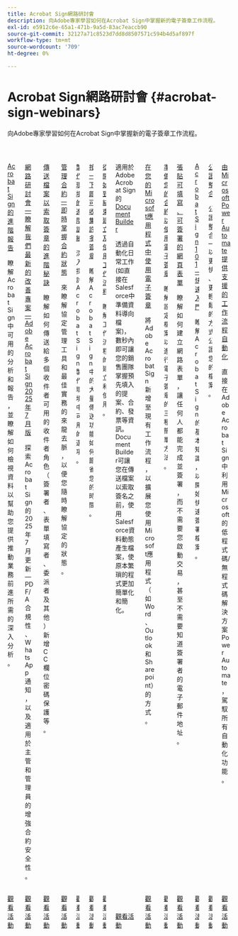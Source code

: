 ```yaml
---
title: Acrobat Sign網路研討會
description: 向Adobe專家學習如何在Acrobat Sign中掌握新的電子簽章工作流程。
exl-id: e5912c6e-65a1-471b-9a5d-83ac7eaccb90
source-git-commit: 32127a71c8523d7dd8d8507571c594b4d5af897f
workflow-type: tm+mt
source-wordcount: '709'
ht-degree: 0%

---
```


# Acrobat Sign網路研討會 {#acrobat-sign-webinars}

向Adobe專家學習如何在Acrobat Sign中掌握新的電子簽章工作流程。

<!-- CARDS

{cta  = Watch event}

* skill-builders/advanced-reporting.md
* skill-builders/acrobat-july-release.md
* skill-builders/advanced-sending-documents-signature.md
* skill-builders/agreement-status.md
* skill-builders/authoring-environment.md
* skill-builders/collect-signatures.md
* skill-builders/create-use-workflows.md
* skill-builders/document-builder.md
* skill-builders/e-signature-microsoft.md
* skill-builders/e-signature-setup.md
* skill-builders/fillable-signable-web-form.md
* skill-builders/getting-started.md
* skill-builders/notarize.md
* skill-builders/workflow-automations.md

-->
<!-- START CARDS HTML - DO NOT MODIFY BY HAND -->
<div class="columns">
    <div class="column is-half-tablet is-half-desktop is-one-third-widescreen" aria-label="Advanced Reporting for Acrobat Sign">
        <div class="card" style="height: 100%; display: flex; flex-direction: column; height: 100%;">
            <div class="card-image">
                <figure class="image x-is-16by9">
                    <a href="skill-builders/advanced-reporting.md" title="Acrobat Sign的進階報告" target="_blank" rel="referrer">
                        <img class="is-bordered-r-small" src="https://video.tv.adobe.com/v/3454416/?format=jpeg&nocache=1757082643934&captions=chi_hant" alt="Acrobat Sign的進階報告"
                             style="width: 100%; aspect-ratio: 16 / 9; object-fit: cover; overflow: hidden; display: block; margin: auto;">
                    </a>
                </figure>
            </div>
            <div class="card-content is-padded-small" style="display: flex; flex-direction: column; flex-grow: 1; justify-content: space-between;">
                <div class="top-card-content">
                    <p class="headline is-size-6 has-text-weight-bold">
                        <a href="skill-builders/advanced-reporting.md" target="_blank" rel="referrer" title="Acrobat Sign的進階報告">Acrobat Sign的進階報告</a>
                    </p>
                    <p class="is-size-6">瞭解Acrobat Sign中可用的分析和報告，並瞭解如何檢視資料以幫助您提供推動業務前進所需的深入分析。</p>
                </div>
                <a href="skill-builders/advanced-reporting.md" target="_blank" rel="referrer" class="spectrum-Button spectrum-Button--outline spectrum-Button--primary spectrum-Button--sizeM" style="align-self: flex-start; margin-top: 1rem;">
                    <span class="spectrum-Button-label has-no-wrap has-text-weight-bold">觀看活動</span>
                </a>
            </div>
        </div>
    </div>
    <div class="column is-half-tablet is-half-desktop is-one-third-widescreen" aria-label="Webinar - Learn all about our latest improvements - Adobe Acrobat Sign July Release 2025">
        <div class="card" style="height: 100%; display: flex; flex-direction: column; height: 100%;">
            <div class="card-image">
                <figure class="image x-is-16by9">
                    <a href="skill-builders/acrobat-july-release.md" title="網路研討會 — 瞭解我們最新的改善專案 — Adobe Acrobat Sign 2025年7月版" target="_blank" rel="referrer">
                        <img class="is-bordered-r-small" src="https://video.tv.adobe.com/v/3473003/?format=jpeg&nocache=1757082643901" alt="網路研討會 — 瞭解我們最新的改善專案 — Adobe Acrobat Sign 2025年7月版"
                             style="width: 100%; aspect-ratio: 16 / 9; object-fit: cover; overflow: hidden; display: block; margin: auto;">
                    </a>
                </figure>
            </div>
            <div class="card-content is-padded-small" style="display: flex; flex-direction: column; flex-grow: 1; justify-content: space-between;">
                <div class="top-card-content">
                    <p class="headline is-size-6 has-text-weight-bold">
                        <a href="skill-builders/acrobat-july-release.md" target="_blank" rel="referrer" title="網路研討會 — 瞭解我們最新的改善專案 — Adobe Acrobat Sign 2025年7月版">網路研討會 — 瞭解我們最新的改善專案 — Adobe Acrobat Sign 2025年7月版</a>
                    </p>
                    <p class="is-size-6">探索Acrobat Sign的2025年7月更新 — PDF/A合規性、WhatsApp通知，以及適用於主管和管理員的增強合約安全性。</p>
                </div>
                <a href="skill-builders/acrobat-july-release.md" target="_blank" rel="referrer" class="spectrum-Button spectrum-Button--outline spectrum-Button--primary spectrum-Button--sizeM" style="align-self: flex-start; margin-top: 1rem;">
                    <span class="spectrum-Button-label has-no-wrap has-text-weight-bold">觀看活動</span>
                </a>
            </div>
        </div>
    </div>
    <div class="column is-half-tablet is-half-desktop is-one-third-widescreen" aria-label="Advanced Tips for Sending Documents for Signature">
        <div class="card" style="height: 100%; display: flex; flex-direction: column; height: 100%;">
            <div class="card-image">
                <figure class="image x-is-16by9">
                    <a href="skill-builders/advanced-sending-documents-signature.md" title="傳送檔案以索取簽名的進階秘訣" target="_blank" rel="referrer">
                        <img class="is-bordered-r-small" src="https://video.tv.adobe.com/v/3454891/?format=jpeg&nocache=1757082643929&captions=chi_hant" alt="傳送檔案以索取簽名的進階秘訣"
                             style="width: 100%; aspect-ratio: 16 / 9; object-fit: cover; overflow: hidden; display: block; margin: auto;">
                    </a>
                </figure>
            </div>
            <div class="card-content is-padded-small" style="display: flex; flex-direction: column; flex-grow: 1; justify-content: space-between;">
                <div class="top-card-content">
                    <p class="headline is-size-6 has-text-weight-bold">
                        <a href="skill-builders/advanced-sending-documents-signature.md" target="_blank" rel="referrer" title="傳送檔案以索取簽名的進階秘訣">傳送檔案以索取簽章的進階秘訣</a>
                    </p>
                    <p class="is-size-6">瞭解如何傳送給多個收件者可用的收件者角色（簽署者、表單填寫者、委派者及其他）新增CC欄位密碼保護等。</p>
                </div>
                <a href="skill-builders/advanced-sending-documents-signature.md" target="_blank" rel="referrer" class="spectrum-Button spectrum-Button--outline spectrum-Button--primary spectrum-Button--sizeM" style="align-self: flex-start; margin-top: 1rem;">
                    <span class="spectrum-Button-label has-no-wrap has-text-weight-bold">觀看活動</span>
                </a>
            </div>
        </div>
    </div>
    <div class="column is-half-tablet is-half-desktop is-one-third-widescreen" aria-label="Manage Agreements - Get Real-Time Visibility into Agreement Status">
        <div class="card" style="height: 100%; display: flex; flex-direction: column; height: 100%;">
            <div class="card-image">
                <figure class="image x-is-16by9">
                    <a href="skill-builders/agreement-status.md" title="管理合約 — 即時掌握合約狀態" target="_blank" rel="referrer">
                        <img class="is-bordered-r-small" src="https://video.tv.adobe.com/v/3455012/?format=jpeg&nocache=1757082643906&captions=chi_hant" alt="管理合約 — 即時掌握合約狀態"
                             style="width: 100%; aspect-ratio: 16 / 9; object-fit: cover; overflow: hidden; display: block; margin: auto;">
                    </a>
                </figure>
            </div>
            <div class="card-content is-padded-small" style="display: flex; flex-direction: column; flex-grow: 1; justify-content: space-between;">
                <div class="top-card-content">
                    <p class="headline is-size-6 has-text-weight-bold">
                        <a href="skill-builders/agreement-status.md" target="_blank" rel="referrer" title="管理合約 — 即時掌握合約狀態">管理合約 — 即時掌握合約狀態</a>
                    </p>
                    <p class="is-size-6">來瞭解協定管理工具和最佳實務的來龍去脈，以便您隨時瞭解協定的狀態。</p>
                </div>
                <a href="skill-builders/agreement-status.md" target="_blank" rel="referrer" class="spectrum-Button spectrum-Button--outline spectrum-Button--primary spectrum-Button--sizeM" style="align-self: flex-start; margin-top: 1rem;">
                    <span class="spectrum-Button-label has-no-wrap has-text-weight-bold">觀看活動</span>
                </a>
            </div>
        </div>
    </div>
    <div class="column is-half-tablet is-half-desktop is-one-third-widescreen" aria-label="Advanced Training on Authoring Environment">
        <div class="card" style="height: 100%; display: flex; flex-direction: column; height: 100%;">
            <div class="card-image">
                <figure class="image x-is-16by9">
                    <a href="skill-builders/authoring-environment.md" title="製作環境的進階訓練" target="_blank" rel="referrer">
                        <img class="is-bordered-r-small" src="https://video.tv.adobe.com/v/3455918/?format=jpeg&nocache=1757082643912&captions=chi_hant" alt="製作環境的進階訓練"
                             style="width: 100%; aspect-ratio: 16 / 9; object-fit: cover; overflow: hidden; display: block; margin: auto;">
                    </a>
                </figure>
            </div>
            <div class="card-content is-padded-small" style="display: flex; flex-direction: column; flex-grow: 1; justify-content: space-between;">
                <div class="top-card-content">
                    <p class="headline is-size-6 has-text-weight-bold">
                        <a href="skill-builders/authoring-environment.md" target="_blank" rel="referrer" title="製作環境的進階訓練">製作環境的進階訓練</a>
                    </p>
                    <p class="is-size-6">深入探討Acrobat Sign製作環境中可用的選項。</p>
                </div>
                <a href="skill-builders/authoring-environment.md" target="_blank" rel="referrer" class="spectrum-Button spectrum-Button--outline spectrum-Button--primary spectrum-Button--sizeM" style="align-self: flex-start; margin-top: 1rem;">
                    <span class="spectrum-Button-label has-no-wrap has-text-weight-bold">觀看活動</span>
                </a>
            </div>
        </div>
    </div>
    <div class="column is-half-tablet is-half-desktop is-one-third-widescreen" aria-label="Collect Many Signatures with One Click">
        <div class="card" style="height: 100%; display: flex; flex-direction: column; height: 100%;">
            <div class="card-image">
                <figure class="image x-is-16by9">
                    <a href="skill-builders/collect-signatures.md" title="按一下即可收集許多簽名" target="_blank" rel="referrer">
                        <img class="is-bordered-r-small" src="https://video.tv.adobe.com/v/3454906/?format=jpeg&nocache=1757082643917&captions=chi_hant" alt="按一下即可收集許多簽名"
                             style="width: 100%; aspect-ratio: 16 / 9; object-fit: cover; overflow: hidden; display: block; margin: auto;">
                    </a>
                </figure>
            </div>
            <div class="card-content is-padded-small" style="display: flex; flex-direction: column; flex-grow: 1; justify-content: space-between;">
                <div class="top-card-content">
                    <p class="headline is-size-6 has-text-weight-bold">
                        <a href="skill-builders/collect-signatures.md" target="_blank" rel="referrer" title="按一下即可收集許多簽名">按一下即可收集許多簽章</a>
                    </p>
                    <p class="is-size-6">瞭解Acrobat Sign中的大量傳送功能如何節省您的時間。</p>
                </div>
                <a href="skill-builders/collect-signatures.md" target="_blank" rel="referrer" class="spectrum-Button spectrum-Button--outline spectrum-Button--primary spectrum-Button--sizeM" style="align-self: flex-start; margin-top: 1rem;">
                    <span class="spectrum-Button-label has-no-wrap has-text-weight-bold">觀看活動</span>
                </a>
            </div>
        </div>
    </div>
    <div class="column is-half-tablet is-half-desktop is-one-third-widescreen" aria-label="Creating and Using Workflows from Beginning to End">
        <div class="card" style="height: 100%; display: flex; flex-direction: column; height: 100%;">
            <div class="card-image">
                <figure class="image x-is-16by9">
                    <a href="skill-builders/create-use-workflows.md" title="從頭到尾建立和使用工作流程" target="_blank" rel="referrer">
                        <img class="is-bordered-r-small" src="https://video.tv.adobe.com/v/3454913/?format=jpeg&nocache=1757082643940&captions=chi_hant" alt="從頭到尾建立和使用工作流程"
                             style="width: 100%; aspect-ratio: 16 / 9; object-fit: cover; overflow: hidden; display: block; margin: auto;">
                    </a>
                </figure>
            </div>
            <div class="card-content is-padded-small" style="display: flex; flex-direction: column; flex-grow: 1; justify-content: space-between;">
                <div class="top-card-content">
                    <p class="headline is-size-6 has-text-weight-bold">
                        <a href="skill-builders/create-use-workflows.md" target="_blank" rel="referrer" title="從頭到尾建立和使用工作流程">從開始到結束建立及使用工作流程</a>
                    </p>
                    <p class="is-size-6">瞭解工作流程的建立和使用。</p>
                </div>
                <a href="skill-builders/create-use-workflows.md" target="_blank" rel="referrer" class="spectrum-Button spectrum-Button--outline spectrum-Button--primary spectrum-Button--sizeM" style="align-self: flex-start; margin-top: 1rem;">
                    <span class="spectrum-Button-label has-no-wrap has-text-weight-bold">觀看活動</span>
                </a>
            </div>
        </div>
    </div>
    <div class="column is-half-tablet is-half-desktop is-one-third-widescreen" aria-label="Document Builder for Adobe Acrobat Sign">
        <div class="card" style="height: 100%; display: flex; flex-direction: column; height: 100%;">
            <div class="card-image">
                <figure class="image x-is-16by9">
                    <a href="skill-builders/document-builder.md" title="適用於Adobe Acrobat Sign的Document Builder" target="_blank" rel="referrer">
                        <img class="is-bordered-r-small" src="https://video.tv.adobe.com/v/3454924/?format=jpeg&nocache=1757082643924&captions=chi_hant" alt="適用於Adobe Acrobat Sign的Document Builder"
                             style="width: 100%; aspect-ratio: 16 / 9; object-fit: cover; overflow: hidden; display: block; margin: auto;">
                    </a>
                </figure>
            </div>
            <div class="card-content is-padded-small" style="display: flex; flex-direction: column; flex-grow: 1; justify-content: space-between;">
                <div class="top-card-content">
                    <p class="headline is-size-6 has-text-weight-bold">
                        適用於Adobe Acrobat Sign的<a href="skill-builders/document-builder.md" target="_blank" rel="referrer" title="適用於Adobe Acrobat Sign的Document Builder">Document Builder</a>
                    </p>
                    <p class="is-size-6">透過自動化日常工作(如直接在Salesforce中準備資料導向檔案)，數秒內即可讓您的銷售團隊掌握預先填入的提案、合約、發票等資訊。 Document Builder可讓您在傳送檔案以索取簽名之前，使用Salesforce資料動態產生檔案，使原本繁瑣的程式更加簡單化和簡化。</p>
                </div>
                <a href="skill-builders/document-builder.md" target="_blank" rel="referrer" class="spectrum-Button spectrum-Button--outline spectrum-Button--primary spectrum-Button--sizeM" style="align-self: flex-start; margin-top: 1rem;">
                    <span class="spectrum-Button-label has-no-wrap has-text-weight-bold">觀看活動</span>
                </a>
            </div>
        </div>
    </div>
    <div class="column is-half-tablet is-half-desktop is-one-third-widescreen" aria-label="Work with e-signatures in your Microsoft apps">
        <div class="card" style="height: 100%; display: flex; flex-direction: column; height: 100%;">
            <div class="card-image">
                <figure class="image x-is-16by9">
                    <a href="skill-builders/e-signature-microsoft.md" title="在Microsoft應用程式中使用電子簽章" target="_blank" rel="referrer">
                        <img class="is-bordered-r-small" src="https://video.tv.adobe.com/v/3455061/?format=jpeg&nocache=1757082643952&captions=chi_hant" alt="在Microsoft應用程式中使用電子簽章"
                             style="width: 100%; aspect-ratio: 16 / 9; object-fit: cover; overflow: hidden; display: block; margin: auto;">
                    </a>
                </figure>
            </div>
            <div class="card-content is-padded-small" style="display: flex; flex-direction: column; flex-grow: 1; justify-content: space-between;">
                <div class="top-card-content">
                    <p class="headline is-size-6 has-text-weight-bold">
                        <a href="skill-builders/e-signature-microsoft.md" target="_blank" rel="referrer" title="在Microsoft應用程式中使用電子簽章">在您的Microsoft應用程式中使用電子簽章</a>
                    </p>
                    <p class="is-size-6">將Adobe Acrobat Sign新增至現有工作流程，以擴展您使用Microsoft應用程式（如Word、Outlook和Sharepoint）的方式。</p>
                </div>
                <a href="skill-builders/e-signature-microsoft.md" target="_blank" rel="referrer" class="spectrum-Button spectrum-Button--outline spectrum-Button--primary spectrum-Button--sizeM" style="align-self: flex-start; margin-top: 1rem;">
                    <span class="spectrum-Button-label has-no-wrap has-text-weight-bold">觀看活動</span>
                </a>
            </div>
        </div>
    </div>
    <div class="column is-half-tablet is-half-desktop is-one-third-widescreen" aria-label="Prepare Your Agreements for e-signature">
        <div class="card" style="height: 100%; display: flex; flex-direction: column; height: 100%;">
            <div class="card-image">
                <figure class="image x-is-16by9">
                    <a href="skill-builders/e-signature-setup.md" title="準備您的合約以進行電子簽章" target="_blank" rel="referrer">
                        <img class="is-bordered-r-small" src="https://video.tv.adobe.com/v/3455967/?format=jpeg&nocache=1757082643958&captions=chi_hant" alt="準備您的合約以進行電子簽章"
                             style="width: 100%; aspect-ratio: 16 / 9; object-fit: cover; overflow: hidden; display: block; margin: auto;">
                    </a>
                </figure>
            </div>
            <div class="card-content is-padded-small" style="display: flex; flex-direction: column; flex-grow: 1; justify-content: space-between;">
                <div class="top-card-content">
                    <p class="headline is-size-6 has-text-weight-bold">
                        <a href="skill-builders/e-signature-setup.md" target="_blank" rel="referrer" title="準備您的合約以進行電子簽章">準備您的合約以使用電子簽章</a>
                    </p>
                    <p class="is-size-6">瞭解設定檔案以進行電子簽章的三種簡單方法。</p>
                </div>
                <a href="skill-builders/e-signature-setup.md" target="_blank" rel="referrer" class="spectrum-Button spectrum-Button--outline spectrum-Button--primary spectrum-Button--sizeM" style="align-self: flex-start; margin-top: 1rem;">
                    <span class="spectrum-Button-label has-no-wrap has-text-weight-bold">觀看活動</span>
                </a>
            </div>
        </div>
    </div>
    <div class="column is-half-tablet is-half-desktop is-one-third-widescreen" aria-label="Post a Fillable, Signable Web Form">
        <div class="card" style="height: 100%; display: flex; flex-direction: column; height: 100%;">
            <div class="card-image">
                <figure class="image x-is-16by9">
                    <a href="skill-builders/fillable-signable-web-form.md" title="張貼可填寫、可簽署的網頁表單" target="_blank" rel="referrer">
                        <img class="is-bordered-r-small" src="https://video.tv.adobe.com/v/3455461/?format=jpeg&nocache=1757082643946&captions=chi_hant" alt="張貼可填寫、可簽署的網頁表單"
                             style="width: 100%; aspect-ratio: 16 / 9; object-fit: cover; overflow: hidden; display: block; margin: auto;">
                    </a>
                </figure>
            </div>
            <div class="card-content is-padded-small" style="display: flex; flex-direction: column; flex-grow: 1; justify-content: space-between;">
                <div class="top-card-content">
                    <p class="headline is-size-6 has-text-weight-bold">
                        <a href="skill-builders/fillable-signable-web-form.md" target="_blank" rel="referrer" title="張貼可填寫、可簽署的網頁表單">張貼可填寫、可簽署的網頁表單</a>
                    </p>
                    <p class="is-size-6">瞭解如何建立網路表單，讓任何人都能完成並簽署，而不需要您啟動交易，甚至不需要知道簽署者的電子郵件地址。</p>
                </div>
                <a href="skill-builders/fillable-signable-web-form.md" target="_blank" rel="referrer" class="spectrum-Button spectrum-Button--outline spectrum-Button--primary spectrum-Button--sizeM" style="align-self: flex-start; margin-top: 1rem;">
                    <span class="spectrum-Button-label has-no-wrap has-text-weight-bold">觀看活動</span>
                </a>
            </div>
        </div>
    </div>
    <div class="column is-half-tablet is-half-desktop is-one-third-widescreen" aria-label="Acrobat Sign 101 - Getting Started">
        <div class="card" style="height: 100%; display: flex; flex-direction: column; height: 100%;">
            <div class="card-image">
                <figure class="image x-is-16by9">
                    <a href="skill-builders/getting-started.md" title="Acrobat Sign 101 — 快速入門" target="_blank" rel="referrer">
                        <img class="is-bordered-r-small" src="https://video.tv.adobe.com/v/3455476/?format=jpeg&nocache=1757082643968&captions=chi_hant" alt="Acrobat Sign 101 — 快速入門"
                             style="width: 100%; aspect-ratio: 16 / 9; object-fit: cover; overflow: hidden; display: block; margin: auto;">
                    </a>
                </figure>
            </div>
            <div class="card-content is-padded-small" style="display: flex; flex-direction: column; flex-grow: 1; justify-content: space-between;">
                <div class="top-card-content">
                    <p class="headline is-size-6 has-text-weight-bold">
                        <a href="skill-builders/getting-started.md" target="_blank" rel="referrer" title="Acrobat Sign 101 — 快速入門">Acrobat Sign 101 — 快速入門</a>
                    </p>
                    <p class="is-size-6">瞭解Acrobat Sign的基本知識，以開始快速簽署檔案。</p>
                </div>
                <a href="skill-builders/getting-started.md" target="_blank" rel="referrer" class="spectrum-Button spectrum-Button--outline spectrum-Button--primary spectrum-Button--sizeM" style="align-self: flex-start; margin-top: 1rem;">
                    <span class="spectrum-Button-label has-no-wrap has-text-weight-bold">觀看活動</span>
                </a>
            </div>
        </div>
    </div>
    <div class="column is-half-tablet is-half-desktop is-one-third-widescreen" aria-label="Notarize Integration">
        <div class="card" style="height: 100%; display: flex; flex-direction: column; height: 100%;">
            <div class="card-image">
                <figure class="image x-is-16by9">
                    <a href="skill-builders/notarize.md" title="公證整合" target="_blank" rel="referrer">
                        <img class="is-bordered-r-small" src="https://video.tv.adobe.com/v/3454383/?format=jpeg&nocache=1757082643963&captions=chi_hant" alt="公證整合"
                             style="width: 100%; aspect-ratio: 16 / 9; object-fit: cover; overflow: hidden; display: block; margin: auto;">
                    </a>
                </figure>
            </div>
            <div class="card-content is-padded-small" style="display: flex; flex-direction: column; flex-grow: 1; justify-content: space-between;">
                <div class="top-card-content">
                    <p class="headline is-size-6 has-text-weight-bold">
                        <a href="skill-builders/notarize.md" target="_blank" rel="referrer" title="公證整合">公證整合</a>
                    </p>
                    <p class="is-size-6">公證整合 — 以更快、更輕鬆的方式公證您的檔案。</p>
                </div>
                <a href="skill-builders/notarize.md" target="_blank" rel="referrer" class="spectrum-Button spectrum-Button--outline spectrum-Button--primary spectrum-Button--sizeM" style="align-self: flex-start; margin-top: 1rem;">
                    <span class="spectrum-Button-label has-no-wrap has-text-weight-bold">觀看活動</span>
                </a>
            </div>
        </div>
    </div>
    <div class="column is-half-tablet is-half-desktop is-one-third-widescreen" aria-label="Workflow Automations Powered by Microsoft Power Automate">
        <div class="card" style="height: 100%; display: flex; flex-direction: column; height: 100%;">
            <div class="card-image">
                <figure class="image x-is-16by9">
                    <a href="skill-builders/workflow-automations.md" title="由Microsoft Power Automate支援的工作流程自動化" target="_blank" rel="referrer">
                        <img class="is-bordered-r-small" src="https://video.tv.adobe.com/v/3454935/?format=jpeg&nocache=1757082643971&captions=chi_hant" alt="由Microsoft Power Automate支援的工作流程自動化"
                             style="width: 100%; aspect-ratio: 16 / 9; object-fit: cover; overflow: hidden; display: block; margin: auto;">
                    </a>
                </figure>
            </div>
            <div class="card-content is-padded-small" style="display: flex; flex-direction: column; flex-grow: 1; justify-content: space-between;">
                <div class="top-card-content">
                    <p class="headline is-size-6 has-text-weight-bold">
                        <a href="skill-builders/workflow-automations.md" target="_blank" rel="referrer" title="由Microsoft Power Automate支援的工作流程自動化">由Microsoft Power Automate提供支援的工作流程自動化</a>
                    </p>
                    <p class="is-size-6">直接在Adobe Acrobat Sign中利用Microsoft的低程式碼/無程式碼解決方案Power Automate，駕馭所有自動化功能。</p>
                </div>
                <a href="skill-builders/workflow-automations.md" target="_blank" rel="referrer" class="spectrum-Button spectrum-Button--outline spectrum-Button--primary spectrum-Button--sizeM" style="align-self: flex-start; margin-top: 1rem;">
                    <span class="spectrum-Button-label has-no-wrap has-text-weight-bold">觀看活動</span>
                </a>
            </div>
        </div>
    </div>
</div>
<!-- END CARDS HTML - DO NOT MODIFY BY HAND -->


